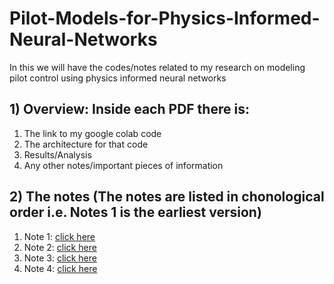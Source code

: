 # Pilot-Models-for-Physics-Informed-Neural-Networks
In this we will have the codes/notes related to my research on modeling pilot control using physics informed neural networks

## 1) Overview: Inside each PDF there is:
1.  The link to my google colab code
2.  The architecture for that code
3.  Results/Analysis
4.  Any other notes/important pieces of information

## 2) The notes (The notes are listed in chonological order i.e. Notes 1 is the earliest version)
1. Note 1: [click here](https://github.com/stephenbrutch/Pilot-Models-for-Physics-Informed-Neural-Networks/blob/main/Google%20Colab%20Code%201%20Notes.pdf)
2. Note 2: [click here](https://github.com/stephenbrutch/Pilot-Models-for-Physics-Informed-Neural-Networks/blob/main/Google%20Colab%20Code%201.1%20Notes.pdf)
3. Note 3: [click here](https://github.com/stephenbrutch/Pilot-Models-for-Physics-Informed-Neural-Networks/blob/main/Google%20Colab%20Code%201.2%20Notes.pdf)
4. Note 4: [click here](https://github.com/stephenbrutch/Pilot-Models-for-Physics-Informed-Neural-Networks/blob/main/Google%20Colab%20Code%202%20Notes.pdf)
